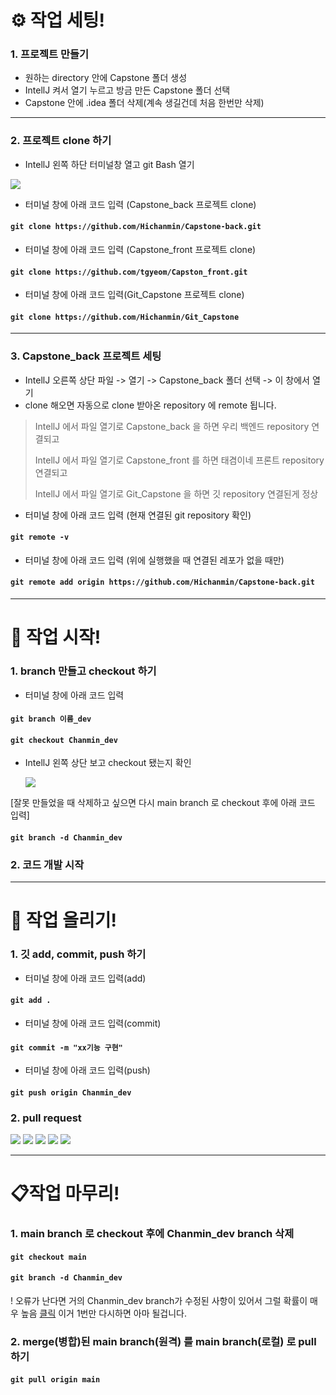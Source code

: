 # ⚙️ ️작업 세팅!
### 1. 프로젝트 만들기
- 원하는 directory 안에 Capstone 폴더 생성
- IntellJ 켜서 열기 누르고 방금 만든 Capstone 폴더 선택
- Capstone 안에 .idea 폴더 삭제(계속 생길건데 처음 한번만 삭제)

-----

### 2. 프로젝트 clone 하기
- IntellJ 왼쪽 하단 터미널창 열고 git Bash 열기


![](images/git1.png)
- 터미널 창에 아래 코드 입력 (Capstone_back 프로젝트 clone)
#### ```git clone https://github.com/Hichanmin/Capstone-back.git```
- 터미널 창에 아래 코드 입력 (Capstone_front 프로젝트 clone)
#### ```git clone https://github.com/tgyeom/Capston_front.git```
- 터미널 창에 아래 코드 입력(Git_Capstone 프로젝트 clone)
#### ```git clone https://github.com/Hichanmin/Git_Capstone```

-----

### 3. Capstone_back 프로젝트 세팅
- IntellJ 오른쪽 상단 파일 -> 열기 -> Capstone_back 폴더 선택 -> 이 창에서 열기
- clone 해오면 자동으로 clone 받아온 repository 에 remote 됩니다.

>IntellJ 에서 파일 열기로 Capstone_back 을 하면 우리 백엔드 repository 연결되고
>
>IntellJ 에서 파일 열기로 Capstone_front 를 하면 태겸이네 프론트 repository 연결되고
> 
>IntellJ 에서 파일 열기로 Git_Capstone 을 하면 깃 repository 연결된게 정상
- 터미널 창에 아래 코드 입력 (현재 연결된 git repository 확인)
#### ```git remote -v```
- 터미널 창에 아래 코드 입력 (위에 실행했을 때 연결된 레포가 없을 때만)
#### ```git remote add origin https://github.com/Hichanmin/Capstone-back.git```

-----
# 🔧 작업 시작!
### 1. branch 만들고 checkout 하기
- 터미널 창에 아래 코드 입력
#### ```git branch 이름_dev```
#### ```git checkout Chanmin_dev```
- IntellJ 왼쪽 상단 보고 checkout 됐는지 확인


  ![](images/git2.png)

[잘못 만들었을 때 삭제하고 싶으면 다시 main branch 로 checkout 후에 아래 코드 입력]
#### ```git branch -d Chanmin_dev```
### 2. 코드 개발 시작

----

# 🎢 작업 올리기!
### 1. 깃 add, commit, push 하기
- 터미널 창에 아래 코드 입력(add)
#### ```git add .```
- 터미널 창에 아래 코드 입력(commit)
#### ```git commit -m "xx기능 구현"```
- 터미널 창에 아래 코드 입력(push)
#### ```git push origin Chanmin_dev```

### 2. pull request
![](images/git3.png)
![](images/git4.png)
![](images/git5.png)
![](images/git6.png)
![](images/git7.png)

----

# 📋작업 마무리!
### 1. main branch 로 checkout 후에 Chanmin_dev branch 삭제
#### ```git checkout main```
#### ```git branch -d Chanmin_dev```
! 오류가 난다면 거의 Chanmin_dev branch가 수정된 사항이 있어서 그럴 확률이 매우 높음
[클릭](#-작업-올리기) 이거 1번만 다시하면 아마 될겁니다.
### 2. merge(병합)된 main branch(원격) 를 main branch(로컬) 로 pull 하기
#### ```git pull origin main```